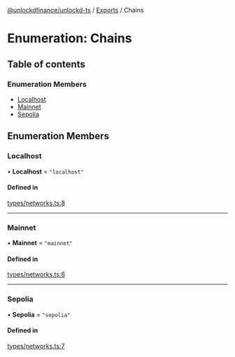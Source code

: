 [@unlockdfinance/unlockd-ts](../README.md) / [Exports](../modules.md) / Chains

# Enumeration: Chains

## Table of contents

### Enumeration Members

- [Localhost](Chains.md#localhost)
- [Mainnet](Chains.md#mainnet)
- [Sepolia](Chains.md#sepolia)

## Enumeration Members

### Localhost

• **Localhost** = ``"localhost"``

#### Defined in

[types/networks.ts:8](https://github.com/UnlockdFinance/unlockd-ts/blob/d0ac72d/src/types/networks.ts#L8)

___

### Mainnet

• **Mainnet** = ``"mainnet"``

#### Defined in

[types/networks.ts:6](https://github.com/UnlockdFinance/unlockd-ts/blob/d0ac72d/src/types/networks.ts#L6)

___

### Sepolia

• **Sepolia** = ``"sepolia"``

#### Defined in

[types/networks.ts:7](https://github.com/UnlockdFinance/unlockd-ts/blob/d0ac72d/src/types/networks.ts#L7)
